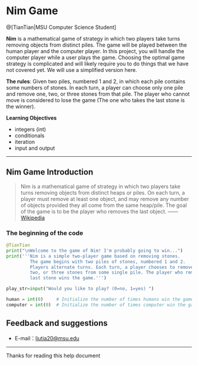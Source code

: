 # Nim Game

@[TianTian|MSU Computer Science Student]

**Nim** is a mathematical game of strategy in which two players take turns removing objects from distinct piles. The game will be played between the human player and the computer player. In this project, you will handle the computer player while a user plays the game. Choosing the optimal game strategy is complicated and will likely require you to do things that we have not covered yet. We will use a simplified version here.

**The rules**: Given two piles, numbered 1 and 2, in which each pile contains some numbers of stones. In each turn, a player can choose only one pile and remove one, two, or three stones from that pile. The player who cannot move is considered to lose the game (The one who takes the last stone is the winner).

**Learning Objectives**
- integers (int)
- conditionals
- iteration
- input and output

-------------------

## Nim Game Introduction

> Nim is a mathematical game of strategy in which two players take turns removing objects from distinct heaps or piles. On each turn, a player must remove at least one object, and may remove any number of objects provided they all come from the same heap/pile. The goal of the game is to be the player who removes the last object. —— [Wikipedia](https://en.wikipedia.org/wiki/Nim)

### The beginning of the code
```python
@TianTian
print("\nWelcome to the game of Nim! I'm probably going to win...")
print('''Nim is a simple two-player game based on removing stones.
         The game begins with two piles of stones, numbered 1 and 2. 
         Players alternate turns. Each turn, a player chooses to remove one, 
         two, or three stones from some single pile. The player who removes the
         last stone wins the game.''')

play_str=input("Would you like to play? (0=no, 1=yes) ")

human = int(0)     # Initialize the number of times humans win the game
computer = int(0)  # Initialize the number of times computer win the game
```

## Feedback and suggestions
- E-mail：<liutia20@msu.edu>

---------
Thanks for reading this help document
